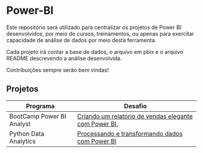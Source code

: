 # Power-BI
Este repositório será utilizado para centralizar os projetos de Power BI desenvolvidos, por meio de cursos, treinamentos, ou apenas para exercitar capacidade de análise de dados por meio desta ferramenta.

Cada projeto irá contar a base de dados, o arquivo em pbix e o arquivo README descrevendo a análise desenvolvida.

Contribuições sempre serão bem vindas!

## Projetos

| Programa |Desafio |
|----------|--------|
|BootCamp Power BI Analyst| [Criando um relatório de vendas elegante com Power BI.](https://github.com/FredericoSander/Power-BI/tree/main/Criando%20um%20relat%C3%B3rio%20de%20vendas%20elegante)|
|Python Data Analytics| [Processando e transformando dados com Power BI](ttps://github.com/FredericoSander/Power-BI/tree/main/Processando%20e%20Transformando%20Dados)|

